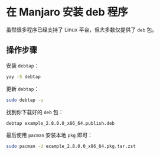 # 在 Manjaro 安装 deb 程序

虽然很多程序已经支持了 Linux 平台，但大多数仅提供了 `deb` 包。

## 操作步骤

安装 `debtap`：

```bash
yay -S debtap
```

更新 `debtap`：

```bash
sudo debtap -u
```

找到你下载好的 `deb` 包：

```bash
debtap example_2.8.0.0_x86_64.publish.deb
```

最后使用 `pacman` 安装本地 `pkg` 即可：

```bash
sudo pacman -U example_2.8.0.0_x86_64.pkg.tar.zst
```
